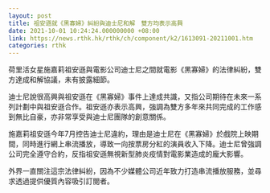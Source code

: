 ```yaml
---
layout: post
title: 祖安遜就《黑寡婦》糾紛與迪士尼和解　雙方均表示高興
date: 2021-10-01 10:24:24.000000000 +08:00
link: https://news.rthk.hk/rthk/ch/component/k2/1613091-20211001.htm
categories: rthk
---
```


荷里活女星施嘉莉祖安遜與電影公司迪士尼之間就電影《黑寡婦》的法律糾紛，雙方達成和解協議，未有披露細節。

迪士尼說很高興與祖安遜在《黑寡婦》事件上達成共識，又指公司期待在未來一系列計劃中與祖安遜合作。祖安遜亦表示高興，強調為雙方多年來共同完成的工作感到無比自豪，亦非常享受與迪士尼團隊的創意關係。

施嘉莉祖安遜今年7月控告迪士尼違約，理由是迪士尼在《黑寡婦》於戲院上映期間，同時進行網上串流播放，導致一向按票房分紅的演員收入下降。迪士尼曾強調公司完全遵守合約，反指祖安遜無視新型肺炎疫情對電影業造成的龐大影響。

外界一直關注這宗法律糾紛，因為不少媒體公司近年致力打造串流播放服務，並尋求透過提供優質內容吸引訂閱者。
